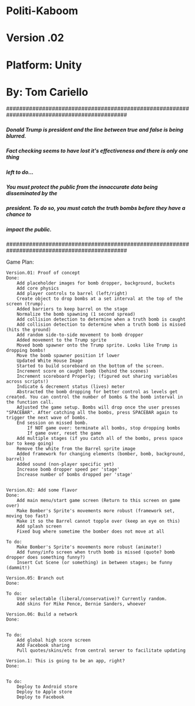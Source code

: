 # Politi-Kaboom
# Version .02
# Platform: Unity
# By: Tom Cariello

#############################################################################################
#####																					#####
##### Donald Trump is president and the line between true and false is being blurred. 	#####
##### Fact checking seems to have lost it's effectiveness and there is only one thing 	#####
##### left to do...																		#####
#####																					#####
##### You must protect the public from the innaccurate data being disseminated by the 	#####
##### president. To do so, you must catch the truth bombs before they have a chance to 	#####
##### impact the public.																#####
#####																					#####
#############################################################################################

Game Plan:

	Version.01: Proof of concept
	Done:
		Add placeholder images for bomb dropper, background, buckets
		Add core physics
		Add player controls to barrel (left/right)
		Create object to drop bombs at a set interval at the top of the screen (trump).
		Added barriers to keep barrel on the stage
		Normalize the bomb spawning (1 second spread)
		Add collision detection to determine when a truth bomb is caught
		Add collision detection to determine when a truth bomb is missed (hits the ground)
		Add random side-to-side movement to bomb dropper
		Added movement to the Trump sprite
		Moved bomb spawner onto the Trump sprite. Looks like Trump is dropping bombs!
		Move the bomb spawner position 1f lower
		Updated White House Image
		Started to build scoreboard on the bottom of the screen.
		Increment score on caught bomb (behind the scenes)
		Increment scoreboard Properly; (figured out sharing variables across scripts!)
		Indicate & decrement status (lives) meter
		Abstracted the bomb dropping for better control as levels get created. You can control the number of bombs & the bomb interval in the function call.
		Adjusted the game setup. Bombs will drop once the user presses "SPACEBAR". After catching all the bombs, press SPACEBAR again to trigger the next wave of bombs.
		End session on missed bomb. 
			If NOT game over: terminate all bombs, stop dropping bombs
			If game over, reset the game
		Add multiple stages (if you catch all of the bombs, press space bar to keep going)
		Remove the white from the Barrel sprite image
		Added framework for changing elements (bomber, bomb, background, barrel)
		Added sound (non-player specific yet)
		Increase bomb dropper speed per 'stage'
		Increase number of bombs dropped per 'stage'
			

	Version.02: Add some flavor
	Done: 
		Add main menu/start game screen (Return to this screen on game over)
		Make Bomber's Sprite's movements more robust (framework set, moving too fast)
		Make it so the Barrel cannot topple over (keep an eye on this)
		Add splash screen
		Fixed bug where sometime the bomber does not move at all

	To do:
		Make Bomber's Sprite's movements more robust (animate!)
		Add funny/info screen when truth bomb is missed (quote? bomb dropper does something funny?)
		Insert Cut Scene (or something) in between stages; be funny (dammit!)
		
	Version.05: Branch out
	Done: 

	To do:
		User selectable (liberal/conservative)? Currently random.
		Add skins for Mike Pence, Bernie Sanders, whoever
	
	Version.06: Build a network
	Done: 


	To do:
		Add global high score screen
		Add Facebook sharing
		Pull quotes/skins/etc from central server to facilitate updating

	Version.1: This is going to be an app, right?
	Done: 


	To do:
		Deploy to Android store
		Deploy to Apple store
		Deploy to Facebook


